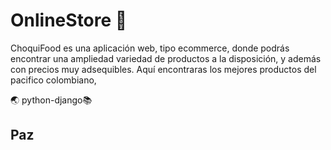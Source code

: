 # OnlineStore  :strawberry:
ChoquiFood es una aplicación web, tipo ecommerce, donde podrás encontrar una ampliedad variedad de productos a la disposición, y además con precios muy adsequibles.
Aquí encontraras los mejores productos del pacifico colombiano, 

:earth_asia: python-django:books:
## Paz
